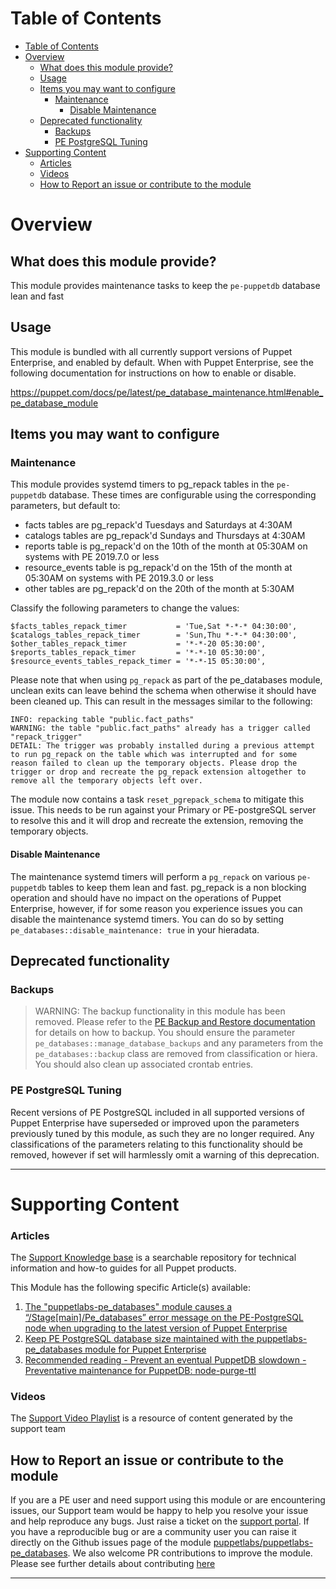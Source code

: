 Table of Contents
=================

- [Table of Contents](#table-of-contents)
- [Overview](#overview)
  - [What does this module provide?](#what-does-this-module-provide)
  - [Usage](#usage)
  - [Items you may want to configure](#items-you-may-want-to-configure)
    - [Maintenance](#maintenance)
      - [Disable Maintenance](#disable-maintenance)
  - [Deprecated functionality](#deprecated-functionality)
    - [Backups](#backups)
    - [PE PostgreSQL Tuning](#pe-postgresql-tuning)
- [Supporting Content](#supporting-content)
    - [Articles](#articles)
    - [Videos](#videos)
  - [How to Report an issue or contribute to the module](#how-to-report-an-issue-or-contribute-to-the-module)

# Overview

## What does this module provide?

This module provides maintenance tasks to keep the `pe-puppetdb` database lean and fast

## Usage

This module is bundled with all currently support versions of Puppet Enterprise, and enabled by default. When with Puppet Enterprise, see the following documentation for instructions on how to enable or disable.

https://puppet.com/docs/pe/latest/pe_database_maintenance.html#enable_pe_database_module


## Items you may want to configure


### Maintenance

This module provides systemd timers to pg_repack tables in the `pe-puppetdb` database. These times are configurable using the corresponding parameters, but default to:

 - facts tables are pg_repack'd  Tuesdays and Saturdays at 4:30AM
 - catalogs tables are pg_repack'd  Sundays and Thursdays at 4:30AM
 - reports table is pg_repack'd on the 10th of the month at 05:30AM on systems with PE 2019.7.0 or less
 - resource_events table is pg_repack'd on the 15th of the month at 05:30AM on systems with PE 2019.3.0 or less
 - other tables are pg_repack'd on the 20th of the month at 5:30AM

Classify the following parameters to change the values:
```
$facts_tables_repack_timer           = 'Tue,Sat *-*-* 04:30:00',
$catalogs_tables_repack_timer        = 'Sun,Thu *-*-* 04:30:00',
$other_tables_repack_timer           = '*-*-20 05:30:00',
$reports_tables_repack_timer         = '*-*-10 05:30:00',
$resource_events_tables_repack_timer = '*-*-15 05:30:00',
```


Please note that when using `pg_repack` as part of the pe_databases module, unclean exits can leave behind the schema when otherwise it should have been cleaned up. This can result in the messages similar to the following:

```
INFO: repacking table "public.fact_paths"
WARNING: the table "public.fact_paths" already has a trigger called "repack_trigger"
DETAIL: The trigger was probably installed during a previous attempt to run pg_repack on the table which was interrupted and for some reason failed to clean up the temporary objects. Please drop the trigger or drop and recreate the pg_repack extension altogether to remove all the temporary objects left over.
```

The module now contains a task `reset_pgrepack_schema` to mitigate this issue. This needs to be run against your Primary or PE-postgreSQL server to resolve this and it will drop and recreate the extension, removing the temporary objects.


#### Disable Maintenance

The maintenance systemd timers  will perform a `pg_repack` on various `pe-puppetdb` tables to keep them lean and fast.
pg_repack is a non blocking operation and should have no impact on the operations of Puppet Enterprise, however, if for some reason you experience issues you can disable the maintenance systemd timers.
You can do so by setting `pe_databases::disable_maintenance: true` in your hieradata.




## Deprecated functionality


### Backups 
> WARNING: The backup functionality in this module has been removed. 
Please refer to the [PE Backup and Restore documentation](https://puppet.com/docs/pe/latest/backing_up_and_restoring_pe.html) for details on how to backup.
You should ensure the parameter `pe_databases::manage_database_backups` and any parameters from the `pe_databases::backup` class are removed from classification or hiera.
You should also clean up associated crontab entries.

### PE PostgreSQL Tuning

Recent versions of PE PostgreSQL included in all supported versions of Puppet Enterprise have superseded or improved upon the parameters previously tuned by this module, as such they are no longer required.
Any classifications of the parameters relating to this functionality should be removed, however if set will harmlessly omit a warning of this deprecation.

---

# Supporting Content

### Articles

The [Support Knowledge base](https://support.puppet.com/hc/en-us) is a searchable repository for technical information and how-to guides for all Puppet products.

This Module has the following specific Article(s) available:

1. [The "puppetlabs-pe_databases" module causes a “/Stage[main]/Pe_databases” error message on the PE-PostgreSQL node when upgrading to the latest version of Puppet Enterprise ](https://support.puppet.com/hc/en-us/articles/7174830720151)
2. [Keep PE PostgreSQL database size maintained with the puppetlabs-pe_databases module for Puppet Enterprise](https://support.puppet.com/hc/en-us/articles/231234927)
3. [Recommended reading - Prevent an eventual PuppetDB slowdown - Preventative maintenance for PuppetDB: node-purge-ttl](https://support.puppet.com/hc/en-us/articles/115004896948)

### Videos

The [Support Video Playlist](https://youtube.com/playlist?list=PLV86BgbREluWKzzvVulR74HZzMl6SCh3S) is a resource of content generated by the support team

## How to Report an issue or contribute to the module

If you are a PE user and need support using this module or are encountering issues, our Support team would be happy to help you resolve your issue and help reproduce any bugs. Just raise a ticket on the [support portal](https://support.puppet.com/hc/en-us/requests/new).
If you have a reproducible bug or are a community user you can raise it directly on the Github issues page of the module [puppetlabs/puppetlabs-pe_databases](https://github.com/puppetlabs/puppetlabs-pe_databases/issues). We also welcome PR contributions to improve the module. Please see further details about contributing [here](https://puppet.com/docs/puppet/7.5/contributing.html#contributing_changes_to_module_repositories)

   
   ---


